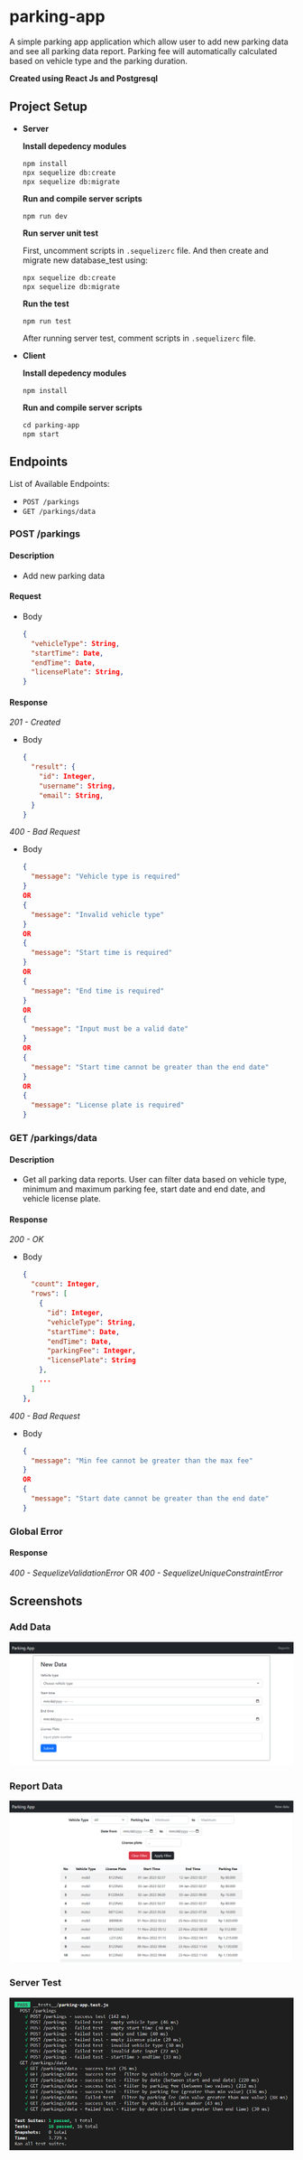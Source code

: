 # parking-app

A simple parking app application which allow user to add new parking data and see all parking data report. Parking fee will automatically calculated based on vehicle type and the parking duration.

**Created using React Js and Postgresql**

## Project Setup

- **Server**

  **Install depedency modules**

  ```
  npm install
  npx sequelize db:create
  npx sequelize db:migrate
  ```

  **Run and compile server scripts**

  ```
  npm run dev
  ```

  **Run server unit test**

  First, uncomment scripts in `.sequelizerc` file. And then create and migrate new database_test using:

  ```
  npx sequelize db:create
  npx sequelize db:migrate
  ```

  **Run the test**

  ```
  npm run test
  ```

  After running server test, comment scripts in `.sequelizerc` file.

- **Client**

  **Install depedency modules**

  ```
  npm install
  ```

  **Run and compile server scripts**

  ```
  cd parking-app
  npm start
  ```

## Endpoints

List of Available Endpoints:

- `POST /parkings`
- `GET /parkings/data`

### POST /parkings

#### Description

- Add new parking data

#### Request

- Body

  ```json
  {
    "vehicleType": String,
    "startTime": Date,
    "endTime": Date,
    "licensePlate": String,
  }
  ```

#### Response

_201 - Created_

- Body

  ```json
  {
    "result": {
      "id": Integer,
      "username": String,
      "email": String,
    }
  }
  ```

_400 - Bad Request_

- Body

  ```json
  {
    "message": "Vehicle type is required"
  }
  OR
  {
    "message": "Invalid vehicle type"
  }
  OR
  {
    "message": "Start time is required"
  }
  OR
  {
    "message": "End time is required"
  }
  OR
  {
    "message": "Input must be a valid date"
  }
  OR
  {
    "message": "Start time cannot be greater than the end date"
  }
  OR
  {
    "message": "License plate is required"
  }

  ```

### GET /parkings/data

#### Description

- Get all parking data reports. User can filter data based on vehicle type, minimum and maximum parking fee, start date and end date, and vehicle license plate.

#### Response

_200 - OK_

- Body

  ```json
  {
    "count": Integer,
    "rows": [
      {
        "id": Integer,
        "vehicleType": String,
        "startTime": Date,
        "endTime": Date,
        "parkingFee": Integer,
        "licensePlate": String
      },
      ...
    ]
  },
  ```

_400 - Bad Request_

- Body

  ```json
  {
    "message": "Min fee cannot be greater than the max fee"
  }
  OR
  {
    "message": "Start date cannot be greater than the end date"
  }
  ```

### Global Error

#### Response

_400 - SequelizeValidationError_ OR _400 - SequelizeUniqueConstraintError_

## Screenshots

### Add Data

![add-data](assets/add-data.png)

### Report Data

![report-data](assets/data-report.png)

### Server Test

![server-test](assets/server-test.png)
